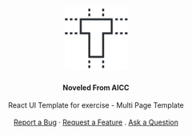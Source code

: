 <h1 align="center">
  <a href="">
    <img src="./docs/images/logo.svg" alt="Logo" width="125" height="125">
  </a>
</h1>

<h4 align="center">
    Noveled From AICC 
</h4>

<div align="center">
  React UI Template for exercise - Multi Page Template
  <br />
  <br />
  <a href="">Report a Bug</a>
  ·
  <a href="">Request a Feature</a>
  .
  <a href="">Ask a Question</a>
</div>

